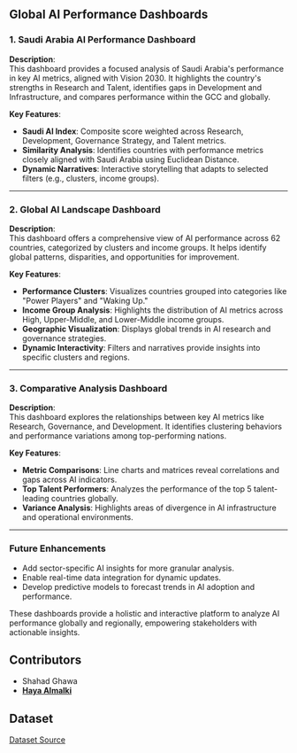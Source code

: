 ## **Global AI Performance Dashboards**

### **1. Saudi Arabia AI Performance Dashboard**
**Description**:  
This dashboard provides a focused analysis of Saudi Arabia's performance in key AI metrics, aligned with Vision 2030. It highlights the country's strengths in Research and Talent, identifies gaps in Development and Infrastructure, and compares performance within the GCC and globally.

**Key Features**:  
- **Saudi AI Index**: Composite score weighted across Research, Development, Governance Strategy, and Talent metrics.  
- **Similarity Analysis**: Identifies countries with performance metrics closely aligned with Saudi Arabia using Euclidean Distance.  
- **Dynamic Narratives**: Interactive storytelling that adapts to selected filters (e.g., clusters, income groups).  

---

### **2. Global AI Landscape Dashboard**
**Description**:  
This dashboard offers a comprehensive view of AI performance across 62 countries, categorized by clusters and income groups. It helps identify global patterns, disparities, and opportunities for improvement.

**Key Features**:  
- **Performance Clusters**: Visualizes countries grouped into categories like "Power Players" and "Waking Up."  
- **Income Group Analysis**: Highlights the distribution of AI metrics across High, Upper-Middle, and Lower-Middle income groups.  
- **Geographic Visualization**: Displays global trends in AI research and governance strategies.  
- **Dynamic Interactivity**: Filters and narratives provide insights into specific clusters and regions.  

---

### **3. Comparative Analysis Dashboard**
**Description**:  
This dashboard explores the relationships between key AI metrics like Research, Governance, and Development. It identifies clustering behaviors and performance variations among top-performing nations.

**Key Features**:  
- **Metric Comparisons**: Line charts and matrices reveal correlations and gaps across AI indicators.  
- **Top Talent Performers**: Analyzes the performance of the top 5 talent-leading countries globally.  
- **Variance Analysis**: Highlights areas of divergence in AI infrastructure and operational environments.  

---

### **Future Enhancements**
- Add sector-specific AI insights for more granular analysis.  
- Enable real-time data integration for dynamic updates.  
- Develop predictive models to forecast trends in AI adoption and performance.  

These dashboards provide a holistic and interactive platform to analyze AI performance globally and regionally, empowering stakeholders with actionable insights.


## Contributors

- Shahad Ghawa
- **[Haya Almalki](https://github.com/Haya-Almalki)**


## Dataset
[Dataset Source](https://www.kaggle.com/datasets/katerynameleshenko/ai-index)
